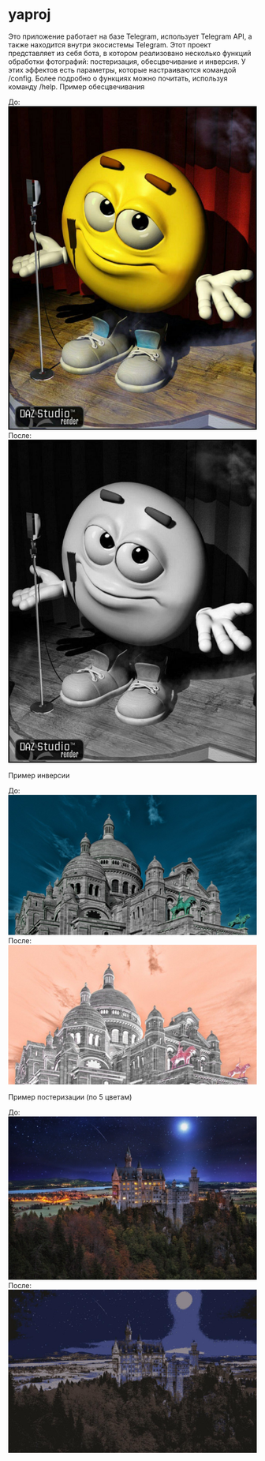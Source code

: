# yaproj
Это приложение работает на базе Telegram, использует Telegram API, а также находится внутри экосистемы Telegram.
Этот проект представляет из себя бота, в котором реализовано несколько функций обработки фотографий: постеризация, обесцвечивание и инверсия. У этих эффектов есть параметры, которые настраиваются командой /config. Более подробно о функциях можно почитать, используя команду /help. 
Пример обесцвечивания

До:
![alt text](https://github.com/afentev/yaproj/blob/master/rjuman.jpg)
После: ![alt text](https://github.com/afentev/yaproj/blob/master/rjuman_wb.jpg)

Пример инверсии

До:
![alt text](https://github.com/afentev/yaproj/blob/master/fr.jpg)
После: ![alt text](https://github.com/afentev/yaproj/blob/master/fr_inversed.jpg)

Пример постеризации (по 5 цветам)

До:
![alt text](https://github.com/afentev/yaproj/blob/master/noich_jpg.jpg)
После: ![alt text](https://github.com/afentev/yaproj/blob/master/noich_poster.jpg)

